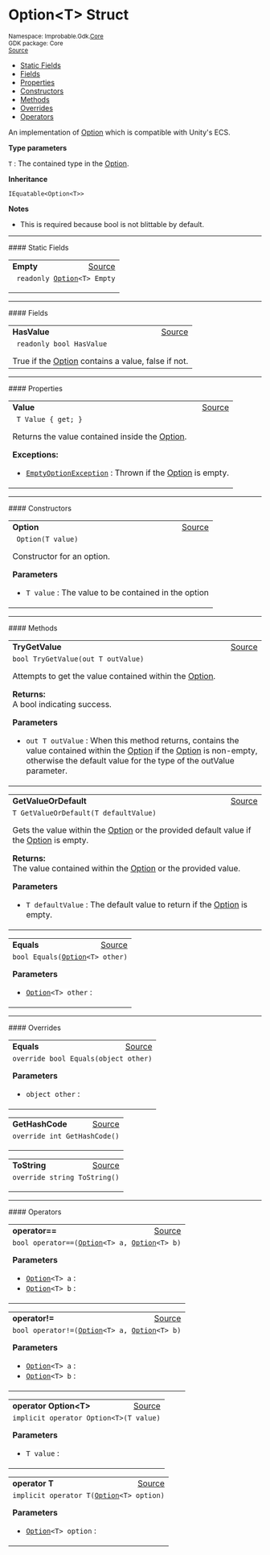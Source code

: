 
# Option&lt;T&gt; Struct
<sup>
Namespace: Improbable.Gdk.<a href="{{urlRoot}}/api/core-index">Core</a><br/>
GDK package: Core<br/>
<a href="https://www.github.com/spatialos/gdk-for-unity/blob/06858069/workers/unity/Packages/io.improbable.gdk.core/Components/Option.cs/#L13">Source</a>
<style>
a code {
                    padding: 0em 0.25em!important;
}
code {
                    background-color: #ffffff!important;
}
</style>
</sup>
<nav id="pageToc" class="page-toc"><ul><li><a href="#static-fields">Static Fields</a>
<li><a href="#fields">Fields</a>
<li><a href="#properties">Properties</a>
<li><a href="#constructors">Constructors</a>
<li><a href="#methods">Methods</a>
<li><a href="#overrides">Overrides</a>
<li><a href="#operators">Operators</a>
</ul></nav>

</p>



<p>An implementation of <a href="{{urlRoot}}/api/core/option">Option</a> which is compatible with Unity's ECS. </p>


</p>

<b>Type parameters</b>

<code>T</code> : The contained type in the <a href="{{urlRoot}}/api/core/option">Option</a>.


</p>

<b>Inheritance</b>

<code>IEquatable&lt;Option&lt;T&gt;&gt;</code>


</p>

<b>Notes</b>

- This is required because bool is not blittable by default. 




</p>
<hr style="width:100%; border-top-color:#d8d8d8" />
#### Static Fields


</p>




<table width="100%">
    <tr>
        <td style="border-right:none"><b>Empty</b></td>
        <td style="border-left:none; text-align:right"><a href="https://www.github.com/spatialos/gdk-for-unity/blob/06858069/workers/unity/Packages/io.improbable.gdk.core/Components/Option.cs/#L15">Source</a></td>
    </tr>
    <tr>
        <td colspan="2">
<code> readonly <a href="{{urlRoot}}/api/core/option">Option</a>&lt;T&gt; Empty</code></p>


</td>
    </tr>
</table>




</p>
<hr style="width:100%; border-top-color:#d8d8d8" />
#### Fields


</p>




<table width="100%">
    <tr>
        <td style="border-right:none"><b>HasValue</b></td>
        <td style="border-left:none; text-align:right"><a href="https://www.github.com/spatialos/gdk-for-unity/blob/06858069/workers/unity/Packages/io.improbable.gdk.core/Components/Option.cs/#L20">Source</a></td>
    </tr>
    <tr>
        <td colspan="2">
<code> readonly bool HasValue</code></p>
True if the <a href="{{urlRoot}}/api/core/option">Option</a> contains a value, false if not. 

</td>
    </tr>
</table>





</p>
<hr style="width:100%; border-top-color:#d8d8d8" />
#### Properties


</p>




<table width="100%">
    <tr>
        <td style="border-right:none"><b>Value</b></td>
        <td style="border-left:none; text-align:right"><a href="https://www.github.com/spatialos/gdk-for-unity/blob/06858069/workers/unity/Packages/io.improbable.gdk.core/Components/Option.cs/#L30">Source</a></td>
    </tr>
    <tr>
        <td colspan="2">
<code> T Value { get; }</code></p>
Returns the value contained inside the <a href="{{urlRoot}}/api/core/option">Option</a>. 


</p>

<b>Exceptions:</b>

<ul>
<li><code><a href="{{urlRoot}}/api/core/empty-option-exception">EmptyOptionException</a></code> : Thrown if the <a href="{{urlRoot}}/api/core/option">Option</a> is empty. </li>
</ul>


</td>
    </tr>
</table>





</p>
<hr style="width:100%; border-top-color:#d8d8d8" />
#### Constructors


</p>




<table width="100%">
    <tr>
        <td style="border-right:none"><b>Option</b></td>
        <td style="border-left:none; text-align:right"><a href="https://www.github.com/spatialos/gdk-for-unity/blob/06858069/workers/unity/Packages/io.improbable.gdk.core/Components/Option.cs/#L49">Source</a></td>
    </tr>
    <tr>
        <td colspan="2">
<code> Option(T value)</code></p>
Constructor for an option. 


</p>

<b>Parameters</b>

<ul>
<li><code>T value</code> : The value to be contained in the option </li>
</ul>





</td>
    </tr>
</table>




</p>
<hr style="width:100%; border-top-color:#d8d8d8" />
#### Methods


</p>




<table width="100%">
    <tr>
        <td style="border-right:none"><b>TryGetValue</b></td>
        <td style="border-left:none; text-align:right"><a href="https://www.github.com/spatialos/gdk-for-unity/blob/06858069/workers/unity/Packages/io.improbable.gdk.core/Components/Option.cs/#L65">Source</a></td>
    </tr>
    <tr>
        <td colspan="2">
<code>bool TryGetValue(out T outValue)</code></p>
Attempts to get the value contained within the <a href="{{urlRoot}}/api/core/option">Option</a>. 
</p><b>Returns:</b></br>A bool indicating success. 

</p>

<b>Parameters</b>

<ul>
<li><code>out T outValue</code> : When this method returns, contains the value contained within the <a href="{{urlRoot}}/api/core/option">Option</a> if the <a href="{{urlRoot}}/api/core/option">Option</a> is non-empty, otherwise the default value for the type of the outValue parameter. </li>
</ul>





</td>
    </tr>
</table>


<table width="100%">
    <tr>
        <td style="border-right:none"><b>GetValueOrDefault</b></td>
        <td style="border-left:none; text-align:right"><a href="https://www.github.com/spatialos/gdk-for-unity/blob/06858069/workers/unity/Packages/io.improbable.gdk.core/Components/Option.cs/#L80">Source</a></td>
    </tr>
    <tr>
        <td colspan="2">
<code>T GetValueOrDefault(T defaultValue)</code></p>
Gets the value within the <a href="{{urlRoot}}/api/core/option">Option</a> or the provided default value if the <a href="{{urlRoot}}/api/core/option">Option</a> is empty. 
</p><b>Returns:</b></br>The value contained within the <a href="{{urlRoot}}/api/core/option">Option</a> or the provided value. 

</p>

<b>Parameters</b>

<ul>
<li><code>T defaultValue</code> : The default value to return if the <a href="{{urlRoot}}/api/core/option">Option</a> is empty. </li>
</ul>





</td>
    </tr>
</table>


<table width="100%">
    <tr>
        <td style="border-right:none"><b>Equals</b></td>
        <td style="border-left:none; text-align:right"><a href="https://www.github.com/spatialos/gdk-for-unity/blob/06858069/workers/unity/Packages/io.improbable.gdk.core/Components/Option.cs/#L90">Source</a></td>
    </tr>
    <tr>
        <td colspan="2">
<code>bool Equals(<a href="{{urlRoot}}/api/core/option">Option</a>&lt;T&gt; other)</code></p>



</p>

<b>Parameters</b>

<ul>
<li><code><a href="{{urlRoot}}/api/core/option">Option</a>&lt;T&gt; other</code> : </li>
</ul>





</td>
    </tr>
</table>




</p>
<hr style="width:100%; border-top-color:#d8d8d8" />
#### Overrides


</p>




<table width="100%">
    <tr>
        <td style="border-right:none"><b>Equals</b></td>
        <td style="border-left:none; text-align:right"><a href="https://www.github.com/spatialos/gdk-for-unity/blob/06858069/workers/unity/Packages/io.improbable.gdk.core/Components/Option.cs/#L85">Source</a></td>
    </tr>
    <tr>
        <td colspan="2">
<code>override bool Equals(object other)</code></p>



</p>

<b>Parameters</b>

<ul>
<li><code>object other</code> : </li>
</ul>





</td>
    </tr>
</table>


<table width="100%">
    <tr>
        <td style="border-right:none"><b>GetHashCode</b></td>
        <td style="border-left:none; text-align:right"><a href="https://www.github.com/spatialos/gdk-for-unity/blob/06858069/workers/unity/Packages/io.improbable.gdk.core/Components/Option.cs/#L115">Source</a></td>
    </tr>
    <tr>
        <td colspan="2">
<code>override int GetHashCode()</code></p>






</td>
    </tr>
</table>


<table width="100%">
    <tr>
        <td style="border-right:none"><b>ToString</b></td>
        <td style="border-left:none; text-align:right"><a href="https://www.github.com/spatialos/gdk-for-unity/blob/06858069/workers/unity/Packages/io.improbable.gdk.core/Components/Option.cs/#L120">Source</a></td>
    </tr>
    <tr>
        <td colspan="2">
<code>override string ToString()</code></p>






</td>
    </tr>
</table>




</p>
<hr style="width:100%; border-top-color:#d8d8d8" />
#### Operators


</p>




<table width="100%">
    <tr>
        <td style="border-right:none"><b>operator==</b></td>
        <td style="border-left:none; text-align:right"><a href="https://www.github.com/spatialos/gdk-for-unity/blob/06858069/workers/unity/Packages/io.improbable.gdk.core/Components/Option.cs/#L105">Source</a></td>
    </tr>
    <tr>
        <td colspan="2">
<code>bool operator==(<a href="{{urlRoot}}/api/core/option">Option</a>&lt;T&gt; a, <a href="{{urlRoot}}/api/core/option">Option</a>&lt;T&gt; b)</code></p>



</p>

<b>Parameters</b>

<ul>
<li><code><a href="{{urlRoot}}/api/core/option">Option</a>&lt;T&gt; a</code> : </li>
<li><code><a href="{{urlRoot}}/api/core/option">Option</a>&lt;T&gt; b</code> : </li>
</ul>





</td>
    </tr>
</table>


<table width="100%">
    <tr>
        <td style="border-right:none"><b>operator!=</b></td>
        <td style="border-left:none; text-align:right"><a href="https://www.github.com/spatialos/gdk-for-unity/blob/06858069/workers/unity/Packages/io.improbable.gdk.core/Components/Option.cs/#L110">Source</a></td>
    </tr>
    <tr>
        <td colspan="2">
<code>bool operator!=(<a href="{{urlRoot}}/api/core/option">Option</a>&lt;T&gt; a, <a href="{{urlRoot}}/api/core/option">Option</a>&lt;T&gt; b)</code></p>



</p>

<b>Parameters</b>

<ul>
<li><code><a href="{{urlRoot}}/api/core/option">Option</a>&lt;T&gt; a</code> : </li>
<li><code><a href="{{urlRoot}}/api/core/option">Option</a>&lt;T&gt; b</code> : </li>
</ul>





</td>
    </tr>
</table>


<table width="100%">
    <tr>
        <td style="border-right:none"><b>operator Option&lt;T&gt;</b></td>
        <td style="border-left:none; text-align:right"><a href="https://www.github.com/spatialos/gdk-for-unity/blob/06858069/workers/unity/Packages/io.improbable.gdk.core/Components/Option.cs/#L125">Source</a></td>
    </tr>
    <tr>
        <td colspan="2">
<code>implicit operator Option&lt;T&gt;(T value)</code></p>



</p>

<b>Parameters</b>

<ul>
<li><code>T value</code> : </li>
</ul>





</td>
    </tr>
</table>


<table width="100%">
    <tr>
        <td style="border-right:none"><b>operator T</b></td>
        <td style="border-left:none; text-align:right"><a href="https://www.github.com/spatialos/gdk-for-unity/blob/06858069/workers/unity/Packages/io.improbable.gdk.core/Components/Option.cs/#L130">Source</a></td>
    </tr>
    <tr>
        <td colspan="2">
<code>implicit operator T(<a href="{{urlRoot}}/api/core/option">Option</a>&lt;T&gt; option)</code></p>



</p>

<b>Parameters</b>

<ul>
<li><code><a href="{{urlRoot}}/api/core/option">Option</a>&lt;T&gt; option</code> : </li>
</ul>





</td>
    </tr>
</table>




